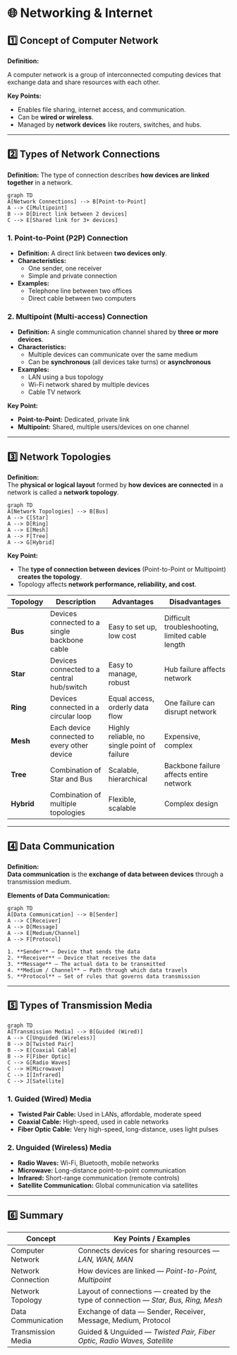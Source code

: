 # 🌐 Networking & Internet

## 1️⃣ Concept of Computer Network

**Definition:**

A computer network is a group of interconnected computing devices that exchange data and share resources with each other.

**Key Points:**
- Enables file sharing, internet access, and communication.  
- Can be **wired or wireless**.  
- Managed by **network devices** like routers, switches, and hubs.

---

## 2️⃣ Types of Network Connections

**Definition:** The type of connection describes **how devices are linked together** in a network.  


```mermaid 
graph TD
A[Network Connections] --> B[Point-to-Point]
A --> C[Multipoint]
B --> D[Direct link between 2 devices]
C --> E[Shared link for 3+ devices]
```


### **1. Point-to-Point (P2P) Connection**
- **Definition:** A direct link between **two devices only**.  
- **Characteristics:**  
  - One sender, one receiver  
  - Simple and private connection  
- **Examples:**  
  - Telephone line between two offices  
  - Direct cable between two computers  

### **2. Multipoint (Multi-access) Connection**
- **Definition:** A single communication channel shared by **three or more devices**.  
- **Characteristics:**  
  - Multiple devices can communicate over the same medium  
  - Can be **synchronous** (all devices take turns) or **asynchronous**  
- **Examples:**  
  - LAN using a bus topology  
  - Wi-Fi network shared by multiple devices  
  - Cable TV network  

**Key Point:**  
- **Point-to-Point:** Dedicated, private link  
- **Multipoint:** Shared, multiple users/devices on one channel  

---





## 3️⃣ Network Topologies

**Definition:**  
The **physical or logical layout** formed by **how devices are connected** in a network is called a **network topology**.


```mermaid 
graph TD
A[Network Topologies] --> B[Bus]
A --> C[Star]
A --> D[Ring]
A --> E[Mesh]
A --> F[Tree]
A --> G[Hybrid]
```

**Key Point:**  
- The **type of connection between devices** (Point-to-Point or Multipoint) **creates the topology**.  
- Topology affects **network performance, reliability, and cost**.

| **Topology** | **Description** | **Advantages** | **Disadvantages** |
|--------------|----------------|----------------|-----------------|
| **Bus** | Devices connected to a single backbone cable | Easy to set up, low cost | Difficult troubleshooting, limited cable length |
| **Star** | Devices connected to a central hub/switch | Easy to manage, robust | Hub failure affects network |
| **Ring** | Devices connected in a circular loop | Equal access, orderly data flow | One failure can disrupt network |
| **Mesh** | Each device connected to every other device | Highly reliable, no single point of failure | Expensive, complex |
| **Tree** | Combination of Star and Bus | Scalable, hierarchical | Backbone failure affects entire network |
| **Hybrid** | Combination of multiple topologies | Flexible, scalable | Complex design |

---





## 4️⃣ Data Communication

**Definition:**  
**Data communication** is the **exchange of data between devices** through a transmission medium.

**Elements of Data Communication:**


```mermaid 
graph TD
A[Data Communication] --> B[Sender]
A --> C[Receiver]
A --> D[Message]
A --> E[Medium/Channel]
A --> F[Protocol]

1. **Sender** – Device that sends the data  
2. **Receiver** – Device that receives the data  
3. **Message** – The actual data to be transmitted  
4. **Medium / Channel** – Path through which data travels  
5. **Protocol** – Set of rules that governs data transmission  
```
---

## 5️⃣ Types of Transmission Media

```mermaid 
graph TD
A[Transmission Media] --> B[Guided (Wired)]
A --> C[Unguided (Wireless)]
B --> D[Twisted Pair]
B --> E[Coaxial Cable]
B --> F[Fiber Optic]
C --> G[Radio Waves]
C --> H[Microwave]
C --> I[Infrared]
C --> J[Satellite]
```

### **1. Guided (Wired) Media**
- **Twisted Pair Cable:** Used in LANs, affordable, moderate speed  
- **Coaxial Cable:** High-speed, used in cable networks  
- **Fiber Optic Cable:** Very high-speed, long-distance, uses light pulses  

### **2. Unguided (Wireless) Media**
- **Radio Waves:** Wi-Fi, Bluetooth, mobile networks  
- **Microwave:** Long-distance point-to-point communication  
- **Infrared:** Short-range communication (remote controls)  
- **Satellite Communication:** Global communication via satellites  

---

## 6️⃣ Summary

| **Concept** | **Key Points / Examples** |
|-------------|---------------------------|
| Computer Network | Connects devices for sharing resources — *LAN, WAN, MAN* |
| Network Connection | How devices are linked — *Point-to-Point, Multipoint* |
| Network Topology | Layout of connections — created by the type of connection — *Star, Bus, Ring, Mesh* |
| Data Communication | Exchange of data — Sender, Receiver, Message, Medium, Protocol |
| Transmission Media | Guided & Unguided — *Twisted Pair, Fiber Optic, Radio Waves, Satellite* |
